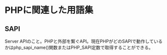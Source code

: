 # PHPに関連した用語集

## SAPI
Server APIのこと。PHPと外部を繋ぐAPI。現在PHPがどのSAPIで動作しているかはphp_sapi_name()関数またはPHP_SAPI定数で取得することができる。